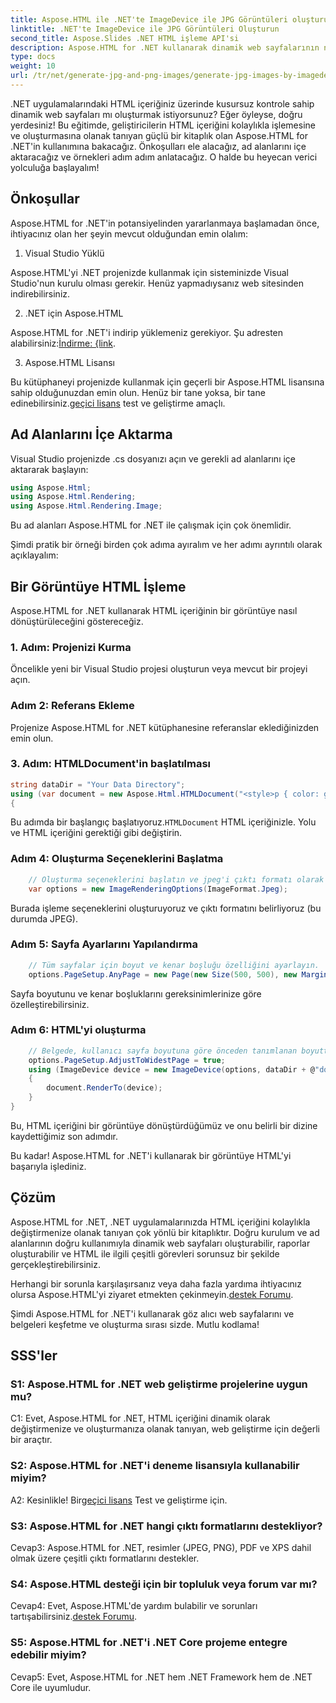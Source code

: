 ```yaml
---
title: Aspose.HTML ile .NET'te ImageDevice ile JPG Görüntüleri oluşturun
linktitle: .NET'te ImageDevice ile JPG Görüntüleri Oluşturun
second_title: Aspose.Slides .NET HTML işleme API'si
description: Aspose.HTML for .NET kullanarak dinamik web sayfalarının nasıl oluşturulacağını öğrenin. Bu adım adım eğitim, önkoşulları, ad alanlarını ve HTML'yi görüntülere dönüştürmeyi kapsar.
type: docs
weight: 10
url: /tr/net/generate-jpg-and-png-images/generate-jpg-images-by-imagedevice/
---
```


.NET uygulamalarındaki HTML içeriğiniz üzerinde kusursuz kontrole sahip dinamik web sayfaları mı oluşturmak istiyorsunuz? Eğer öyleyse, doğru yerdesiniz! Bu eğitimde, geliştiricilerin HTML içeriğini kolaylıkla işlemesine ve oluşturmasına olanak tanıyan güçlü bir kitaplık olan Aspose.HTML for .NET'in kullanımına bakacağız. Önkoşulları ele alacağız, ad alanlarını içe aktaracağız ve örnekleri adım adım anlatacağız. O halde bu heyecan verici yolculuğa başlayalım!

## Önkoşullar

Aspose.HTML for .NET'in potansiyelinden yararlanmaya başlamadan önce, ihtiyacınız olan her şeyin mevcut olduğundan emin olalım:

1. Visual Studio Yüklü

Aspose.HTML'yi .NET projenizde kullanmak için sisteminizde Visual Studio'nun kurulu olması gerekir. Henüz yapmadıysanız web sitesinden indirebilirsiniz.

2. .NET için Aspose.HTML

 Aspose.HTML for .NET'i indirip yüklemeniz gerekiyor. Şu adresten alabilirsiniz:[İndirme: {link](https://releases.aspose.com/html/net/).

3. Aspose.HTML Lisansı

Bu kütüphaneyi projenizde kullanmak için geçerli bir Aspose.HTML lisansına sahip olduğunuzdan emin olun. Henüz bir tane yoksa, bir tane edinebilirsiniz.[geçici lisans](https://purchase.aspose.com/temporary-license/) test ve geliştirme amaçlı.

## Ad Alanlarını İçe Aktarma

Visual Studio projenizde .cs dosyanızı açın ve gerekli ad alanlarını içe aktararak başlayın:

```csharp
using Aspose.Html;
using Aspose.Html.Rendering;
using Aspose.Html.Rendering.Image;
```

Bu ad alanları Aspose.HTML for .NET ile çalışmak için çok önemlidir.

Şimdi pratik bir örneği birden çok adıma ayıralım ve her adımı ayrıntılı olarak açıklayalım:

## Bir Görüntüye HTML İşleme

Aspose.HTML for .NET kullanarak HTML içeriğinin bir görüntüye nasıl dönüştürüleceğini göstereceğiz.

### 1. Adım: Projenizi Kurma

Öncelikle yeni bir Visual Studio projesi oluşturun veya mevcut bir projeyi açın.

### Adım 2: Referans Ekleme

Projenize Aspose.HTML for .NET kütüphanesine referanslar eklediğinizden emin olun.

### 3. Adım: HTMLDocument'in başlatılması

```csharp
string dataDir = "Your Data Directory";
using (var document = new Aspose.Html.HTMLDocument("<style>p { color: green; }</style><p>my first paragraph</p>", @"c:\work\"))
{
```

 Bu adımda bir başlangıç başlatıyoruz.`HTMLDocument` HTML içeriğinizle. Yolu ve HTML içeriğini gerektiği gibi değiştirin.

### Adım 4: Oluşturma Seçeneklerini Başlatma

```csharp
    // Oluşturma seçeneklerini başlatın ve jpeg'i çıktı formatı olarak ayarlayın
    var options = new ImageRenderingOptions(ImageFormat.Jpeg);
```

Burada işleme seçeneklerini oluşturuyoruz ve çıktı formatını belirliyoruz (bu durumda JPEG).

### Adım 5: Sayfa Ayarlarını Yapılandırma

```csharp
    // Tüm sayfalar için boyut ve kenar boşluğu özelliğini ayarlayın.
    options.PageSetup.AnyPage = new Page(new Size(500, 500), new Margin(50, 50, 50, 50));
```

Sayfa boyutunu ve kenar boşluklarını gereksinimlerinize göre özelleştirebilirsiniz.

### Adım 6: HTML'yi oluşturma

```csharp
    // Belgede, kullanıcı sayfa boyutuna göre önceden tanımlanan boyuttan daha büyük bir öğe varsa çıktı sayfaları ayarlanacaktır.
    options.PageSetup.AdjustToWidestPage = true;
    using (ImageDevice device = new ImageDevice(options, dataDir + @"document_out.jpg"))
    {
        document.RenderTo(device);
    }
}
```

Bu, HTML içeriğini bir görüntüye dönüştürdüğümüz ve onu belirli bir dizine kaydettiğimiz son adımdır.

Bu kadar! Aspose.HTML for .NET'i kullanarak bir görüntüye HTML'yi başarıyla işlediniz.

## Çözüm

Aspose.HTML for .NET, .NET uygulamalarınızda HTML içeriğini kolaylıkla değiştirmenize olanak tanıyan çok yönlü bir kitaplıktır. Doğru kurulum ve ad alanlarının doğru kullanımıyla dinamik web sayfaları oluşturabilir, raporlar oluşturabilir ve HTML ile ilgili çeşitli görevleri sorunsuz bir şekilde gerçekleştirebilirsiniz.

 Herhangi bir sorunla karşılaşırsanız veya daha fazla yardıma ihtiyacınız olursa Aspose.HTML'yi ziyaret etmekten çekinmeyin.[destek Forumu](https://forum.aspose.com/).

Şimdi Aspose.HTML for .NET'i kullanarak göz alıcı web sayfalarını ve belgeleri keşfetme ve oluşturma sırası sizde. Mutlu kodlama!

## SSS'ler

### S1: Aspose.HTML for .NET web geliştirme projelerine uygun mu?
   
C1: Evet, Aspose.HTML for .NET, HTML içeriğini dinamik olarak değiştirmenize ve oluşturmanıza olanak tanıyan, web geliştirme için değerli bir araçtır.

### S2: Aspose.HTML for .NET'i deneme lisansıyla kullanabilir miyim?
   
 A2: Kesinlikle! Bir[geçici lisans](https://purchase.aspose.com/temporary-license/) Test ve geliştirme için.

### S3: Aspose.HTML for .NET hangi çıktı formatlarını destekliyor?
   
Cevap3: Aspose.HTML for .NET, resimler (JPEG, PNG), PDF ve XPS dahil olmak üzere çeşitli çıktı formatlarını destekler.

### S4: Aspose.HTML desteği için bir topluluk veya forum var mı?
   
 Cevap4: Evet, Aspose.HTML'de yardım bulabilir ve sorunları tartışabilirsiniz.[destek Forumu](https://forum.aspose.com/).

### S5: Aspose.HTML for .NET'i .NET Core projeme entegre edebilir miyim?

Cevap5: Evet, Aspose.HTML for .NET hem .NET Framework hem de .NET Core ile uyumludur.